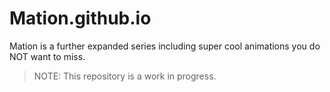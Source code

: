 # Mation.github.io
Mation is a further expanded series including super cool animations you do NOT want to miss. 
> NOTE: This repository is a work in progress.
